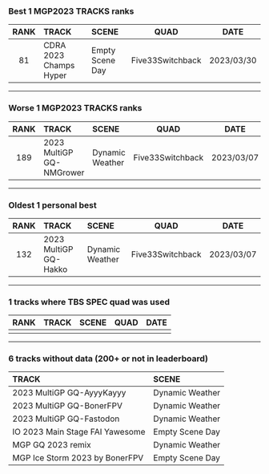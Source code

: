 ### Best 1 MGP2023 TRACKS ranks
|RANK|TRACK|SCENE|QUAD|DATE|
|:---:|:---|:---|:---:|:---:|
|81|CDRA 2023  Champs Hyper|Empty Scene Day|Five33Switchback|2023/03/30|
---
### Worse 1 MGP2023 TRACKS ranks
|RANK|TRACK|SCENE|QUAD|DATE|
|:---:|:---|:---|:---:|:---:|
|189|2023 MultiGP GQ-NMGrower|Dynamic Weather|Five33Switchback|2023/03/07|
---
### Oldest 1 personal best
|RANK|TRACK|SCENE|QUAD|DATE|
|:---:|:---|:---|:---:|:---:|
|132|2023 MultiGP GQ-Hakko|Dynamic Weather|Five33Switchback|2023/03/07|
---
### 1 tracks where TBS SPEC quad was used
|RANK|TRACK|SCENE|QUAD|DATE|
|:---:|:---|:---|:---:|:---:|
||||||
---
### 6 tracks without data (200+ or not in leaderboard)
|TRACK|SCENE|
|:---|:---|
|2023 MultiGP GQ-AyyyKayyy|Dynamic Weather|
|2023 MultiGP GQ-BonerFPV|Dynamic Weather|
|2023 MultiGP GQ-Fastodon|Dynamic Weather|
|IO 2023 Main Stage FAI Yawesome|Empty Scene Day|
|MGP GQ 2023 remix|Dynamic Weather|
|MGP Ice Storm 2023 by BonerFPV|Empty Scene Day|
